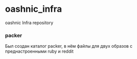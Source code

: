 # oashnic_infra
oashnic Infra repository

### packer

Был создан каталог packer, в нём файлы для двух образов с преднастроенными ruby и reddit
